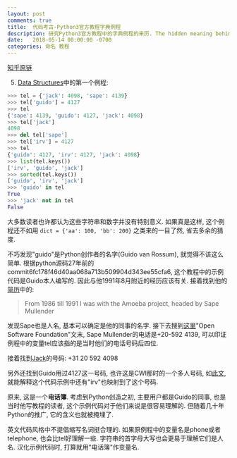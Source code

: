 ```yaml
---
layout: post
comments: true
title:  代码考古-Python3官方教程字典例程
description: 研究Python3官方教程中的字典例程的来历. The hidden meaning behind the sample program of Dictionary in Python 3's official tutorial.
date:   2018-05-14 00:00:00 -0700
categories: 命名 教程
---
```


[知乎原链](http://zhuanlan.zhihu.com/p/36782954)

5. [Data Structures](https://docs.python.org/3/tutorial/datastructures.html#dictionaries)中的第一个例程:

```python
>>> tel = {'jack': 4098, 'sape': 4139}
>>> tel['guido'] = 4127
>>> tel
{'sape': 4139, 'guido': 4127, 'jack': 4098}
>>> tel['jack']
4098
>>> del tel['sape']
>>> tel['irv'] = 4127
>>> tel
{'guido': 4127, 'irv': 4127, 'jack': 4098}
>>> list(tel.keys())
['irv', 'guido', 'jack']
>>> sorted(tel.keys())
['guido', 'irv', 'jack']
>>> 'guido' in tel
True
>>> 'jack' not in tel
False
```

大多数读者也许都认为这些字符串和数字并没有特别意义. 如果真是这样, 这个例程还不如用 `dict = {'aa': 100, 'bb': 200}` 之类来的一目了然, 省去多余的猜度.

不巧发现"guido"是Python创作者的名字(Guido van Rossum), 就觉得不该这么简单. 根据python源码27年前的commit6fc178f46d40aa068a713b509904d343ee55cfa6, 这个教程中的示例代码是Guido本人编写的. 因此与他1991年8月附近的经历应该有关. 接着找到他的[简历](https://gvanrossum.github.io//Resume.html)中的:

> From 1986 till 1991 I was with the Amoeba project, headed by Sape Mullender

发现Sape也是人名, 基本可以确定是他的同事的名字. 接下去搜到[这里](https://ercim-news.ercim.eu/images/stories/01-18/ERCIM_NEWS_01.pdf)"Open Software Foundation"文末, Sape Mullender的电话是+20-592 4139, 可以印证例程中的变量tel应该指的是当时他们的电话号码后四位.

接着找到[Jack](https://github.com/t-crest/patmos-benchmarks/blob/master/Mediabench/adpcm/src/README)的号码: +31 20 592 4098

另外还找到Guido用过4127这一号码, 也许这是CWI那时的一个多人号码, 如[此文](https://www.researchgate.net/profile/Sjoerd_Mullender/publication/221572613_CMIFed_A_Presentation_Environment_for_Portable_Hypermedia_Documents/links/0046351bae3c3612b6000000.pdf?origin=publication_detail), 就能解释这个代码示例中还有"irv"也映射到了这个号码.

原来, 这是一个**电话簿**. 考虑到Python创造之初, 主要用户都是Guido的同事, 也是当时他写教程的读者, 这个示例代码对于他们来说是很容易理解的. 但随着几十年Python的推广, 它的含义也就被掩埋了.

英文代码风格中不提倡缩写名词挺合理的. 如果原例程中的变量名是phone或者telephone, 也会比tel好理解一些. 字符串的首字母大写也会更易于理解它们是人名. 汉化示例代码时, 打算就用"电话簿"作变量名.
